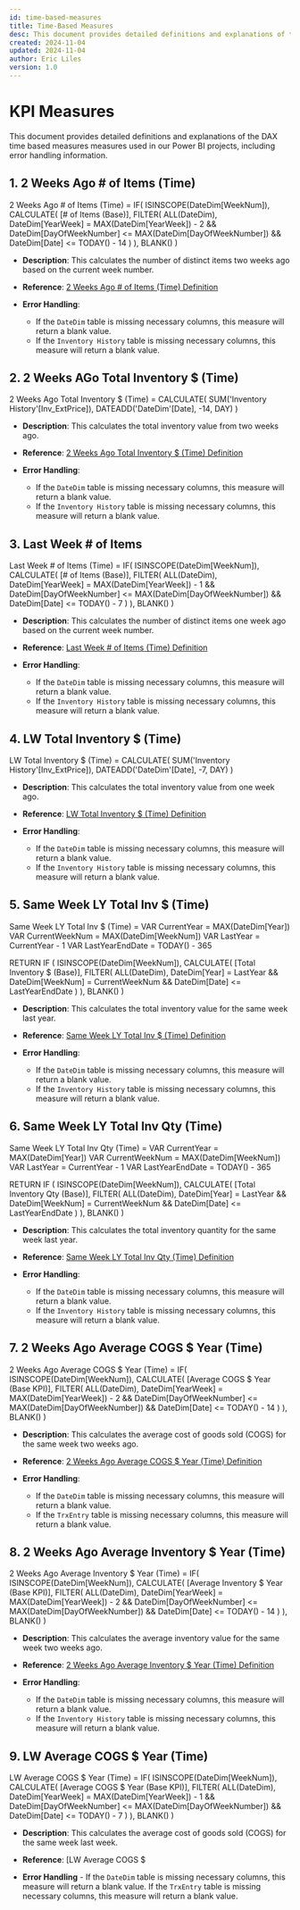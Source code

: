 ```yaml
---
id: time-based-measures
title: Time-Based Measures
desc: This document provides detailed definitions and explanations of the DAX time-based measures used in our Power BI project, including error handling.
created: 2024-11-04
updated: 2024-11-04
author: Eric Liles
version: 1.0
---
```

# KPI Measures

This document provides detailed definitions and explanations of the DAX time based measures measures used in our Power BI projects, including error handling information.

## 1. 2 Weeks Ago # of Items (Time)

2 Weeks Ago # of Items (Time) =
IF(
    ISINSCOPE(DateDim[WeekNum]),
    CALCULATE(
        [# of Items (Base)],
        FILTER(
            ALL(DateDim),
            DateDim[YearWeek] = MAX(DateDim[YearWeek]) - 2 &&
            DateDim[DayOfWeekNumber] <= MAX(DateDim[DayOfWeekNumber]) &&
            DateDim[Date] <= TODAY() - 14
        )
    ),
    BLANK()
)

- **Description**: This calculates the number of distinct items two weeks ago based on the current week number.
- **Reference**: [2 Weeks Ago # of Items (Time) Definition](dendron.dax.definitions#2-weeks-ago-items-time)

- **Error Handling**:
  - If the `DateDim` table is missing necessary columns, this measure will return a blank value.
  - If the `Inventory History` table is missing necessary columns, this measure will return a blank value.

## 2. 2 Weeks AGo Total Inventory $ (Time)

2 Weeks Ago Total Inventory $ (Time) =
CALCULATE(
    SUM('Inventory History'[Inv_ExtPrice]),
    DATEADD('DateDim'[Date], -14, DAY)
)

- **Description**: This calculates the total inventory value from two weeks ago.
- **Reference**: [2 Weeks Ago Total Inventory $ (Time) Definition](dendron.dax.definitions#2-weeks-ago-total-inventory-time)

- **Error Handling**:
  - If the `DateDim` table is missing necessary columns, this measure will return a blank value.
  - If the `Inventory History` table is missing necessary columns, this measure will return a blank value.

## 3. Last Week # of Items

Last Week # of Items (Time) =
IF(
    ISINSCOPE(DateDim[WeekNum]),
    CALCULATE(
        [# of Items (Base)],
        FILTER(
            ALL(DateDim),
            DateDim[YearWeek] = MAX(DateDim[YearWeek]) - 1 &&
            DateDim[DayOfWeekNumber] <= MAX(DateDim[DayOfWeekNumber]) &&
            DateDim[Date] <= TODAY() - 7
        )
    ),
    BLANK()
)

- **Description**: This calculates the number of distinct items one week ago based on the current week number.
- **Reference**: [Last Week # of Items (Time) Definition](dendron.dax.definitions#last-week-items-time)

- **Error Handling**:
  - If the `DateDim` table is missing necessary columns, this measure will return a blank value.
  - If the `Inventory History` table is missing necessary columns, this measure will return a blank value.

## 4. LW Total Inventory $ (Time)

LW Total Inventory $ (Time) =
CALCULATE(
    SUM('Inventory History'[Inv_ExtPrice]),
    DATEADD('DateDim'[Date], -7, DAY)
)

- **Description**: This calculates the total inventory value from one week ago.
- **Reference**: [LW Total Inventory $ (Time) Definition](dendron.dax.definitions#lw-total-inventory-time)

- **Error Handling**:
  - If the `DateDim` table is missing necessary columns, this measure will return a blank value.
  - If the `Inventory History` table is missing necessary columns, this measure will return a blank value.

## 5. Same Week LY Total Inv $ (Time)

Same Week LY Total Inv $ (Time) =
VAR CurrentYear = MAX(DateDim[Year])
VAR CurrentWeekNum = MAX(DateDim[WeekNum])
VAR LastYear = CurrentYear - 1
VAR LastYearEndDate = TODAY() - 365

RETURN
IF (
    ISINSCOPE(DateDim[WeekNum]),
    CALCULATE(
        [Total Inventory $ (Base)],
        FILTER(
            ALL(DateDim),
            DateDim[Year] = LastYear &&
            DateDim[WeekNum] = CurrentWeekNum &&
            DateDim[Date] <= LastYearEndDate
        )
    ),
    BLANK()
)

- **Description**: This calculates the total inventory value for the same week last year.
- **Reference**: [Same Week LY Total Inv $ (Time) Definition](dendron.dax.definitions#same-week-ly-total-inv-time)

- **Error Handling**:
  - If the `DateDim` table is missing necessary columns, this measure will return a blank value.
  - If the `Inventory History` table is missing necessary columns, this measure will return a blank value.

## 6. Same Week LY Total Inv Qty (Time)

Same Week LY Total Inv Qty (Time) =
VAR CurrentYear = MAX(DateDim[Year])
VAR CurrentWeekNum = MAX(DateDim[WeekNum])
VAR LastYear = CurrentYear - 1
VAR LastYearEndDate = TODAY() - 365

RETURN
IF (
    ISINSCOPE(DateDim[WeekNum]),
    CALCULATE(
        [Total Inventory Qty (Base)],
        FILTER(
            ALL(DateDim),
            DateDim[Year] = LastYear &&
            DateDim[WeekNum] = CurrentWeekNum &&
            DateDim[Date] <= LastYearEndDate
        )
    ),
    BLANK()
)

- **Description**: This calculates the total inventory quantity for the same week last year.
- **Reference**: [Same Week LY Total Inv Qty (Time) Definition](dendron.dax.definitions#same-week-ly-total-inv-qty-time)

- **Error Handling**:
  - If the `DateDim` table is missing necessary columns, this measure will return a blank value.
  - If the `Inventory History` table is missing necessary columns, this measure will return a blank value.

## 7. 2 Weeks Ago Average COGS $ Year (Time)

2 Weeks Ago Average COGS $ Year (Time) =
IF(
    ISINSCOPE(DateDim[WeekNum]),
    CALCULATE(
        [Average COGS $ Year (Base KPI)],
        FILTER(
            ALL(DateDim),
            DateDim[YearWeek] = MAX(DateDim[YearWeek]) - 2 &&
            DateDim[DayOfWeekNumber] <= MAX(DateDim[DayOfWeekNumber]) &&
            DateDim[Date] <= TODAY() - 14
        )
    ),
    BLANK()
)

- **Description**: This calculates the average cost of goods sold (COGS) for the same week two weeks ago.
- **Reference**: [2 Weeks Ago Average COGS $ Year (Time) Definition](dendron.dax.definitions#2-weeks-ago-average-cogs-year-time)

- **Error Handling**:
  - If the `DateDim` table is missing necessary columns, this measure will return a blank value.
  - If the `TrxEntry` table is missing necessary columns, this measure will return a blank value.

## 8. 2 Weeks Ago Average Inventory $ Year (Time)  

2 Weeks Ago Average Inventory $ Year (Time) =
IF(
    ISINSCOPE(DateDim[WeekNum]),
    CALCULATE(
        [Average Inventory $ Year (Base KPI)],
        FILTER(
            ALL(DateDim),
            DateDim[YearWeek] = MAX(DateDim[YearWeek]) - 2 &&
            DateDim[DayOfWeekNumber] <= MAX(DateDim[DayOfWeekNumber]) &&
            DateDim[Date] <= TODAY() - 14
        )
    ),
    BLANK()
)

- **Description**: This calculates the average inventory value for the same week two weeks ago.
- **Reference**: [2 Weeks Ago Average Inventory $ Year (Time) Definition](dendron.dax.definitions#2-weeks-ago-average-inventory-year-time)

- **Error Handling**:
  - If the `DateDim` table is missing necessary columns, this measure will return a blank value.
  - If the `Inventory History` table is missing necessary columns, this measure will return a blank value.

## 9. LW Average COGS $ Year (Time)

LW Average COGS $ Year (Time) =
IF(
    ISINSCOPE(DateDim[WeekNum]),
    CALCULATE(
        [Average COGS $ Year (Base KPI)],
        FILTER(
            ALL(DateDim),
            DateDim[YearWeek] = MAX(DateDim[YearWeek]) - 1 &&
            DateDim[DayOfWeekNumber] <= MAX(DateDim[DayOfWeekNumber]) &&
            DateDim[Date] <= TODAY() - 7
        )
    ),
    BLANK()
)

- **Description**: This calculates the average cost of goods sold (COGS) for the same week last week.
- **Reference**: [LW Average COGS $

- **Error Handling** - If the `DateDim` table is missing necessary columns, this measure will return a blank value. If the `TrxEntry` table is missing necessary columns, this measure will return a blank value.



